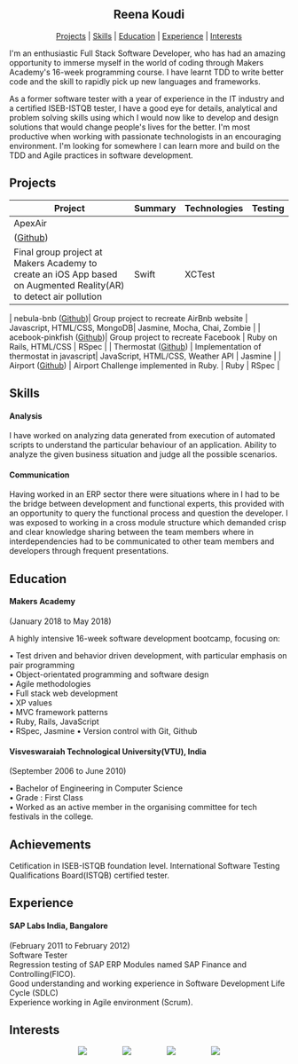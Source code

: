 <h2 align="center"> Reena Koudi </h2>

<p align="center"> <a href='#projects'>Projects</a> |
<a href='#skills'>Skills</a> |
<a href='#education'>Education</a> |
<a href='#experience'>Experience</a> |  
<a href='#interests'>Interests</a> </p>


I'm an enthusiastic Full Stack Software Developer, who has had an amazing opportunity to immerse myself in the world of coding through Makers Academy's 16-week programming course.
I have learnt TDD to write better code and the skill to rapidly pick up new languages and frameworks.

As a former software tester with a year of experience in the IT industry and a certified ISEB-ISTQB tester, I have a good eye for details, analytical and problem solving skills using which I would now like to develop and design solutions that would change people's lives for the better. I'm most productive when working with passionate technologists in an encouraging environment. I'm looking for somewhere I can learn more and build on the TDD and Agile practices in software development.




## Projects

| Project       | Summary       | Technologies  | Testing |
| ------------- |---------------| --------------|---------|
|ApexAir  
([Github](https://github.com/Reenakoudi/ApexAir ))|  
Final group project at Makers Academy to create an iOS App based on Augmented Reality(AR) to detect air pollution | Swift | XCTest |

| nebula-bnb ([Github](https://github.com/Reenakoudi/nebula-bnb))| Group project to recreate AirBnb website | Javascript, HTML/CSS, MongoDB| Jasmine, Mocha, Chai, Zombie |
| acebook-pinkfish ([Github](https://github.com/Reenakoudi/acebook-pinkfish))| Group project to recreate Facebook | Ruby on Rails, HTML/CSS  | RSpec |
| Thermostat ([Github](https://github.com/Reenakoudi/JS--Thermostat)) | Implementation of thermostat in javascript| JavaScript, HTML/CSS, Weather API | Jasmine |
| Airport   ([Github](https://github.com/Reenakoudi/Airport-Ruby)) | Airport Challenge implemented in Ruby. | Ruby | RSpec |

## Skills

#### Analysis

I have worked on analyzing data generated from execution of automated scripts to understand the particular behaviour of an application.
Ability to analyze the given business situation and judge all the possible scenarios.


#### Communication

Having worked in an ERP sector there were situations where in I had to be the bridge between development and functional experts,
this provided with an opportunity to query the functional process and question the developer. I was exposed to working in a cross
module structure which demanded crisp and clear knowledge sharing between the team members where in interdependencies had to be
communicated to other team members and developers through frequent presentations.


## Education

#### Makers Academy  
(January 2018 to May 2018)

A highly intensive 16-week software development bootcamp, focusing on:

• Test driven and behavior driven development, with  particular emphasis on pair programming  
• Object-orientated programming and software design  
• Agile methodologies  
• Full stack web development  
• XP values  
• MVC framework patterns  
• Ruby, Rails, JavaScript  
• RSpec, Jasmine
• Version control with Git, Github


#### Visveswaraiah Technological University(VTU), India  
(September 2006 to June 2010)

• Bachelor of Engineering in Computer Science  
• Grade : First Class  
• Worked as an active member in the organising committee for tech festivals in the college.


## Achievements

Cetification in ISEB-ISTQB foundation level.
International Software Testing Qualifications Board(ISTQB) certified tester.   


## Experience

#### SAP Labs India, Bangalore  
(February 2011 to February 2012)    
Software Tester  
Regression testing of SAP ERP Modules named SAP Finance and Controlling(FICO).  
Good understanding and working experience in Software Development Life Cycle (SDLC)  
Experience working in Agile environment (Scrum).  

## Interests


<div align="center">

 <a href="https://github.com/Reenakoudi">
 <img src="https://cdn0.iconfinder.com/data/icons/octicons/1024/mark-github-32.png" hspace="30" ></a>

 <a href="https://www.linkedin.com/in/reena-koudi-39ab2722/">
 <img src="https://cdn1.iconfinder.com/data/icons/logotypes/32/square-linkedin-32.png" hspace="30"></a>

 <a href="https://www.codewars.com/users/Reenakoudi">
 <img src="https://cdn0.iconfinder.com/data/icons/a-s-social-set/256/codewars-32.png" hspace="30"></a>

 <a href="https://medium.com/@kreena92">
 <img src="https://cdn2.iconfinder.com/data/icons/social-icons-33/128/Medium-32.png" hspace="30"></a>
</div>
